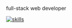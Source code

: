 full-stack web developer



[![skills](https://skillicons.dev/icons?i=js,html5,css3,reactjs,nextjs,py,r,aws,blender,figma,md,vscode)](https://skillicons.dev)
